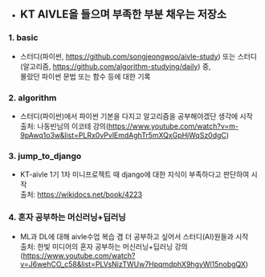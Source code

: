 + ## KT AIVLE을 들으며 부족한 부분 채우는 저장소

### 1. basic
- 스터디(파이썬, https://github.com/songjeongwoo/aivle-study) 또는 스터디(알고리즘, https://github.com/algorithm-studying/daily) 중,<br>몰랐던 파이썬 문법 또는 함수 등에 대한 기록

### 2. algorithm
- 스터디(파이썬)에서 파이썬 기본을 다지고 알고리즘을 공부해야겠단 생각에 시작<br>
출처: 나동빈님의 이코테 강의(https://www.youtube.com/watch?v=m-9pAwq1o3w&list=PLRx0vPvlEmdAghTr5mXQxGpHjWqSz0dgC)

### 3. jump_to_django
- KT-aivle 1기 1차 미니프로젝트 때 django에 대한 지식이 부족하다고 판단하여 시작<br>
출처: https://wikidocs.net/book/4223

### 4. 혼자 공부하는 머신러닝+딥러닝
- ML과 DL에 대해 aivle수업 복습 겸 더 공부하고 싶어서 스터디(AI)원들과 시작<br>
출처: 한빛 미디어의 혼자 공부하는 머신러닝+딥러닝 강의(https://www.youtube.com/watch?v=J6wehCO_c58&list=PLVsNizTWUw7HpqmdphX9hgyWl15nobgQX)
